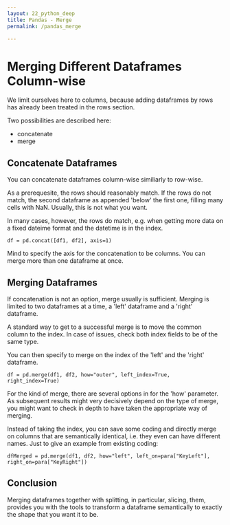 ```yaml
---
layout: 22_python_deep
title: Pandas - Merge
permalink: /pandas_merge

---
```



# Merging Different Dataframes Column-wise

We limit ourselves here to columns, because adding dataframes by rows has already been treated in the rows section.

Two possibilities are described here:
- concatenate
- merge

## Concatenate Dataframes

You can concatenate dataframes column-wise similiarly to row-wise.

As a prerequesite, the rows should reasonably match. If the rows do not match, the second dataframe as appended 'below' the first one, filling many cells with NaN. Usually, this is not what you want.

In many cases, however, the rows do match, e.g. when getting more data on a fixed dateime format and the datetime is in the index. 

>
    df = pd.concat([df1, df2], axis=1)

Mind to specify the axis for the concatenation to be columns.
You can merge more than one dataframe at once.

## Merging Dataframes

If concatenation is not an option, merge usually is sufficient.
Merging is limited to two dataframes at a time, a 'left' dataframe and a 'right' dataframe.

A standard way to get to a successful merge is to move the common column to the index. In case of issues, check both index fields to be of the same type.

You can then specify to merge on the index of the 'left' and the 'right' dataframe.

>
    df = pd.merge(df1, df2, how="outer", left_index=True, right_index=True)

For the kind of merge, there are several options in for the 'how' parameter. As subsequent results might very decisively depend on the type of merge, you might want to check in depth to have taken the appropriate way of merging.

Instead of taking the index, you can save some coding and directly merge on columns that are semantically identical, i.e. they even can have different names. Just to give an example from existing coding: 
>
    dfMerged = pd.merge(df1, df2, how="left", left_on=para["KeyLeft"], right_on=para["KeyRight"])


## Conclusion

Merging dataframes together with splitting, in particular, slicing, them, provides you with the tools to transform a dataframe semantically to exactly the shape that you want it to be.


